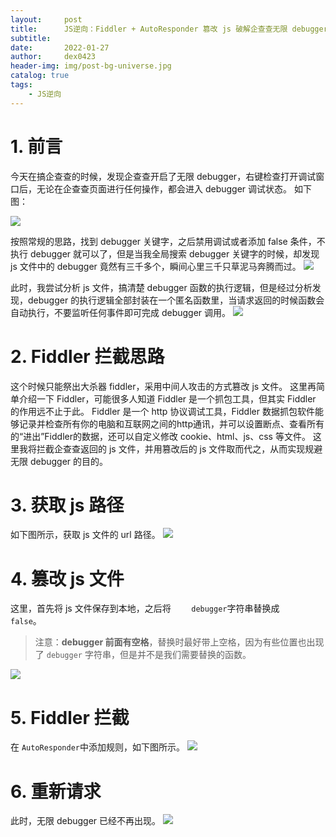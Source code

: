 ```yaml
---
layout:     post
title:      JS逆向：Fiddler + AutoResponder 篡改 js 破解企查查无限 debugger 问题
subtitle:   
date:       2022-01-27
author:     dex0423
header-img: img/post-bg-universe.jpg
catalog: true
tags:
    - JS逆向
---
```



# 1. 前言
今天在搞企查查的时候，发现企查查开启了无限 debugger，右键检查打开调试窗口后，无论在企查查页面进行任何操作，都会进入 debugger 调试状态。
如下图：

![]({{site.baseurl}}/img-post/debugger-1.png)

按照常规的思路，找到 debugger 关键字，之后禁用调试或者添加 false 条件，不执行 debugger 就可以了，但是当我全局搜索 debugger 关键字的时候，却发现 js 文件中的 debugger 竟然有三千多个，瞬间心里三千只草泥马奔腾而过。
![]({{site.baseurl}}/img-post/debugger-2.png)

此时，我尝试分析 js 文件，搞清楚 debugger 函数的执行逻辑，但是经过分析发现，debugger 的执行逻辑全部封装在一个匿名函数里，当请求返回的时候函数会自动执行，不要监听任何事件即可完成 debugger 调用。
![]({{site.baseurl}}/img-post/debugger-2-1.png)

# 2. Fiddler 拦截思路
这个时候只能祭出大杀器 fiddler，采用中间人攻击的方式篡改 js 文件。
这里再简单介绍一下 Fiddler，可能很多人知道 Fiddler 是一个抓包工具，但其实 Fiddler 的作用远不止于此。
Fiddler 是一个 http 协议调试工具，Fiddler 数据抓包软件能够记录并检查所有你的电脑和互联网之间的http通讯，并可以设置断点、查看所有的“进出”Fiddler的数据，还可以自定义修改 cookie、html、js、css 等文件。
这里我将拦截企查查返回的 js 文件，并用篡改后的 js 文件取而代之，从而实现规避无限 debugger 的目的。

# 3. 获取 js 路径
如下图所示，获取 js 文件的 url 路径。
![]({{site.baseurl}}/img-post/debugger-3.png)

# 4. 篡改 js 文件
这里，首先将 js 文件保存到本地，之后将 ```    debugger```字符串替换成```    false```。
>注意：**debugger 前面有空格**，替换时最好带上空格，因为有些位置也出现了 ```debugger``` 字符串，但是并不是我们需要替换的函数。

![]({{site.baseurl}}/img-post/debugger-4.png)

# 5. Fiddler 拦截
在 ```AutoResponder```中添加规则，如下图所示。
![]({{site.baseurl}}/img-post/debugger-5.png)

# 6. 重新请求
此时，无限 debugger 已经不再出现。
![]({{site.baseurl}}/img-post/debugger-6.png)
